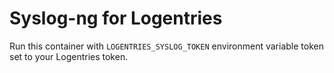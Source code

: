# Syslog-ng for Logentries

Run this container with `LOGENTRIES_SYSLOG_TOKEN` environment variable token
set to your Logentries token.
